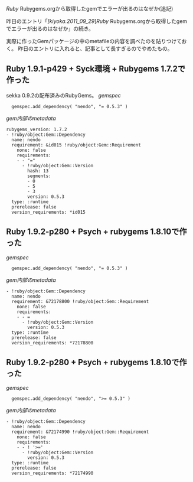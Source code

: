 *Ruby* Rubygems.orgから取得したgemでエラーが出るのはなぜか(追記)

昨日のエントリ「*[kiyoka.2011_09_29*]*Ruby* Rubygems.orgから取得したgemでエラーが出るのはなぜか」の続き。

実際に作ったGemパッケージの中のmetafileの内容を調べたのを貼りつけておく。
昨日のエントリに入れると、記事として長すぎるのでやめたもの。

## Ruby 1.9.1-p429 + Syck環境 + Rubygems 1.7.2で作った
sekka 0.9.2の配布済みのRubyGems。
*gemspec*
```
  gemspec.add_dependency( "nendo", "= 0.5.3" )
```

*gem内部のmetadata*
```
rubygems_version: 1.7.2
- !ruby/object:Gem::Dependency 
  name: nendo
  requirement: &id015 !ruby/object:Gem::Requirement 
    none: false
    requirements: 
    - - "="
      - !ruby/object:Gem::Version 
        hash: 13
        segments: 
        - 0
        - 5
        - 3
        version: 0.5.3
  type: :runtime
  prerelease: false
  version_requirements: *id015
```

## Ruby 1.9.2-p280 + Psych + rubygems 1.8.10で作った
*gemspec*
```
  gemspec.add_dependency( "nendo", "= 0.5.3" )
```

*gem内部のmetadata*
```
- !ruby/object:Gem::Dependency
  name: nendo
  requirement: &72178800 !ruby/object:Gem::Requirement
    none: false
    requirements:
    - - =
      - !ruby/object:Gem::Version
        version: 0.5.3
  type: :runtime
  prerelease: false
  version_requirements: *72178800
```

## Ruby 1.9.2-p280 + Psych + rubygems 1.8.10で作った
*gemspec*
```
  gemspec.add_dependency( "nendo", ">= 0.5.3" )
```

*gem内部のmetadata*
```
- !ruby/object:Gem::Dependency
  name: nendo
  requirement: &72174990 !ruby/object:Gem::Requirement
    none: false
    requirements:
    - - ! '>='
      - !ruby/object:Gem::Version
        version: 0.5.3
  type: :runtime
  prerelease: false
  version_requirements: *72174990
```

